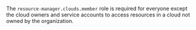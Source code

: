 The `resource-manager.clouds.member` role is required for everyone except the cloud owners and service accounts to access resources in a cloud not owned by the organization.